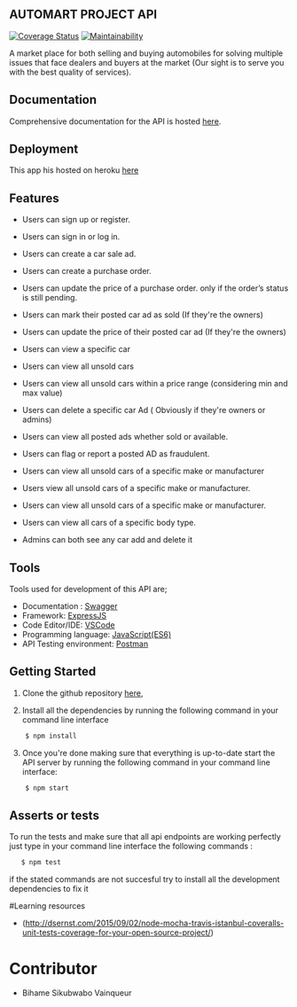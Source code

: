 ## AUTOMART PROJECT API

[![Coverage Status](https://coveralls.io/repos/github/WinnersProx/AutoMart/badge.svg?branch=develop)](https://coveralls.io/github/WinnersProx/AutoMart?branch=develop) [![Maintainability](https://api.codeclimate.com/v1/badges/b757ade85df2231ebb64/maintainability)](https://codeclimate.com/github/WinnersProx/AutoMart/maintainability)

 A market place for both selling and buying automobiles for solving multiple issues that face dealers and buyers at the market (Our sight is to serve you with the best quality of services).

## Documentation
Comprehensive documentation for the API is hosted [here](https://winner1.docs.apiary.io/#reference).

## Deployment
This app his hosted on heroku [here](https://winners-automart.herokuapp.com/api/v1)

## Features
- Users can sign up or register.
- Users can sign in or log in.
- Users can create a car sale ad.
- Users can create a purchase order.
- Users can update the price of a purchase order. only if the order’s status is still pending.

- Users can mark their posted car ad as sold (If they're the owners)
- Users can update the price of their posted car ad (If they're the owners)
- Users can view a specific car
- Users can view all unsold cars
- Users can view all unsold cars within a price range (considering min and max value)
- Users can delete a specific car Ad ( Obviously if they're owners or admins)
- Users can view all posted ads whether sold or available.
- Users can flag or report a posted AD as fraudulent.
- Users can view all unsold cars of a specific make or manufacturer
- Users view all unsold cars of a specific make or manufacturer.
- Users can view all unsold cars of a specific make or manufacturer.
- Users can view all cars of a specific body type.
- Admins can both see any car add and delete it

## Tools
Tools used for development of this API are;
- Documentation : [Swagger](https://swagger.io/)
- Framework: [ExpressJS](http://expressjs.com/)
- Code Editor/IDE: [VSCode](https://code.visualstudio.com)
- Programming language: [JavaScript(ES6)](https://developer.mozilla.org/en-US/docs/Web/JavaScript/)
- API Testing environment: [Postman](https://www.getpostman.com)

## Getting Started
1. Clone the github repository [here](https://github.com/WinnersProx/AutoMart), 

2. Install all the dependencies by running the following command in your command line interface

```sh
    $ npm install
```
3. Once you're done making sure that everything is up-to-date start the API server by running the following command in your command line interface:
```sh
    $ npm start
```

## Asserts or tests

To run the tests and make sure that all api endpoints are working perfectly just type in your command line interface the following commands :
```sh
   $ npm test 
 ``` 
if the stated commands are not succesful try to install all the development dependencies to fix it

#Learning resources
- (http://dsernst.com/2015/09/02/node-mocha-travis-istanbul-coveralls-unit-tests-coverage-for-your-open-source-project/)

# Contributor
- Bihame Sikubwabo Vainqueur